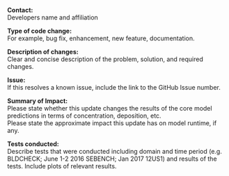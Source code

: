 **Contact:**  
Developers name and affiliation  

**Type of code change:**   
For example, bug fix, enhancement, new feature, documentation.

**Description of changes:**   
Clear and concise description of the problem, solution, and required changes.  

**Issue:**  
If this resolves a known issue, include the link to the GitHub Issue number.  

**Summary of Impact:**  
Please state whether this update changes the results of the core model predictions in terms of concentration, deposition, etc.  
Please state the approximate impact this update has on model runtime, if any.  

**Tests conducted:**  
Describe tests that were conducted including domain and time period (e.g. BLDCHECK; June 1-2 2016 SEBENCH; Jan 2017 12US1) and results of the tests.  Include plots of relevant results.  
